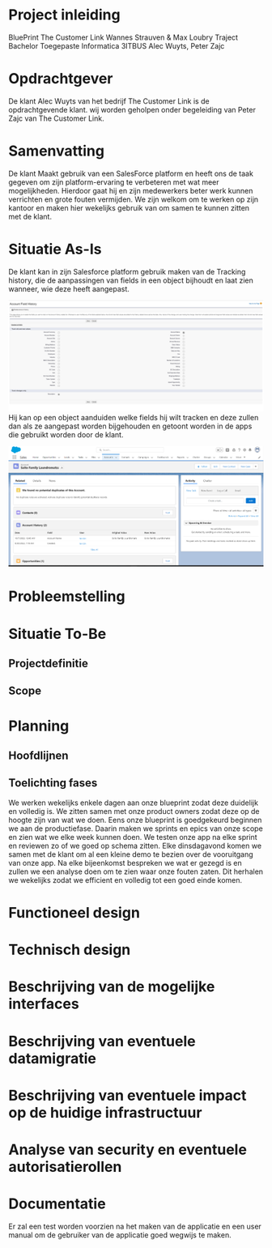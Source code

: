 # Project inleiding
BluePrint The Customer Link
Wannes Strauven & Max Loubry
Traject Bachelor Toegepaste Informatica
3ITBUS
Alec Wuyts, Peter Zajc

# Opdrachtgever
De klant Alec Wuyts van het bedrijf The Customer Link is de opdrachtgevende klant. wij worden geholpen onder begeleiding van Peter Zajc van The Customer Link.

# Samenvatting
De klant Maakt gebruik van een SalesForce platform en heeft ons de taak gegeven om zijn platform-ervaring te verbeteren met wat meer mogelijkheden.
Hierdoor gaat hij en zijn medewerkers beter werk kunnen verrichten en grote fouten vermijden. 
We zijn welkom om te werken op zijn kantoor en maken hier wekelijks gebruik van om samen te kunnen zitten met de klant. 

# Situatie As-Is 
De klant kan in zijn Salesforce platform gebruik maken van de Tracking history, die de aanpassingen van fields in een object bijhoudt en laat zien wanneer, wie
deze heeft aangepast. 

![](AS-IS-AD.png)
Hij kan op een object aanduiden welke fields hij wilt tracken en deze zullen dan als ze aangepast worden bijgehouden en getoont worden in de apps die gebruikt worden door de klant.

![](AS-IS-AD2.png)
# Probleemstelling

# Situatie To-Be

## Projectdefinitie

## Scope

# Planning


## Hoofdlijnen

## Toelichting fases
We werken wekelijks enkele dagen aan onze blueprint zodat deze duidelijk en volledig is. We zitten samen met onze product owners zodat deze op de hoogte zijn van wat we doen. Eens onze blueprint is goedgekeurd beginnen we aan de productiefase. Daarin maken we sprints en epics van onze scope en zien wat we elke week kunnen doen. We testen onze app na elke sprint en reviewen zo of we goed op schema zitten. Elke dinsdagavond komen we samen met de klant om al een kleine demo te bezien over de vooruitgang van onze app. Na elke bijeenkomst bespreken we wat er gezegd is en zullen we een analyse doen om te zien waar onze fouten zaten. Dit herhalen we wekelijks zodat we efficient en volledig tot een goed einde komen.

# Functioneel design

# Technisch design

# Beschrijving van de mogelijke interfaces

# Beschrijving van eventuele datamigratie

# Beschrijving van eventuele impact op de huidige infrastructuur

# Analyse van security en eventuele autorisatierollen

# Documentatie
Er zal een test worden voorzien na het maken van de applicatie en een user manual om de gebruiker van de applicatie goed wegwijs te maken.
